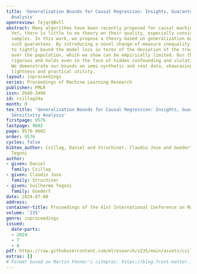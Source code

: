 ```yaml
---
title: 'Generalization Bounds for Causal Regression: Insights, Guarantees and Sensitivity
  Analysis'
openreview: TejqrQBvll
abstract: Many algorithms have been recently proposed for causal machine learning.
  Yet, there is little to no theory on their quality, especially considering finite
  samples. In this work, we propose a theory based on generalization bounds that provides
  such guarantees. By introducing a novel change-of-measure inequality, we are able
  to tightly bound the model loss in terms of the deviation of the treatment propensities
  over the population, which we show can be empirically limited. Our theory is fully
  rigorous and holds even in the face of hidden confounding and violations of positivity.
  We demonstrate our bounds on semi-synthetic and real data, showcasing their remarkable
  tightness and practical utility.
layout: inproceedings
series: Proceedings of Machine Learning Research
publisher: PMLR
issn: 2640-3498
id: csillag24a
month: 0
tex_title: 'Generalization Bounds for Causal Regression: Insights, Guarantees and
  Sensitivity Analysis'
firstpage: 9576
lastpage: 9602
page: 9576-9602
order: 9576
cycles: false
bibtex_author: Csillag, Daniel and Struchiner, Claudio Jose and Goedert, Guilherme
  Tegoni
author:
- given: Daniel
  family: Csillag
- given: Claudio Jose
  family: Struchiner
- given: Guilherme Tegoni
  family: Goedert
date: 2024-07-08
address:
container-title: Proceedings of the 41st International Conference on Machine Learning
volume: '235'
genre: inproceedings
issued:
  date-parts:
  - 2024
  - 7
  - 8
pdf: https://raw.githubusercontent.com/mlresearch/v235/main/assets/csillag24a/csillag24a.pdf
extras: []
# Format based on Martin Fenner's citeproc: https://blog.front-matter.io/posts/citeproc-yaml-for-bibliographies/
---
```

